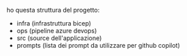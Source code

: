 ho questa struttura del progetto:
- infra (infrastruttura bicep)
- ops (pipeline azure devops)
- src (source dell'applicazione)
- prompts (lista dei prompt da utilizzare per github copilot)